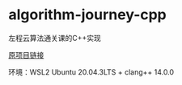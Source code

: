 # algorithm-journey-cpp

左程云算法通关课的C++实现

[原项目链接](https://github.com/algorithmzuo/algorithm-journey)

环境：WSL2 Ubuntu 20.04.3LTS + clang++ 14.0.0
